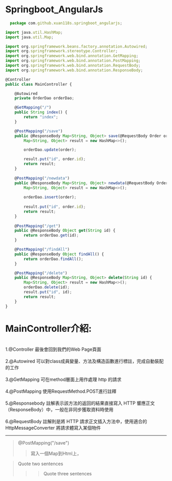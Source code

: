 # Springboot_AngularJs
```js
  package com.github.xuan118s.springboot_angularjs;

import java.util.HashMap;
import java.util.Map;

import org.springframework.beans.factory.annotation.Autowired;
import org.springframework.stereotype.Controller;
import org.springframework.web.bind.annotation.GetMapping;
import org.springframework.web.bind.annotation.PostMapping;
import org.springframework.web.bind.annotation.RequestBody;
import org.springframework.web.bind.annotation.ResponseBody;

@Controller
public class MainController {

	@Autowired
	private OrderDao orderDao;

	@GetMapping("/")
	public String index() {
		return "index";
	}

	@PostMapping("/save")
	public @ResponseBody Map<String, Object> save(@RequestBody Order order) {
		Map<String, Object> result = new HashMap<>();

		orderDao.update(order);

		result.put("id", order.id);
		return result;
	}
	
	@PostMapping("/newdata")
	public @ResponseBody Map<String, Object> newdata(@RequestBody Order order) {
		Map<String, Object> result = new HashMap<>();
	
		orderDao.insert(order);
		
		result.put("id", order.id);
		return result;
	}
	
	@PostMapping("/get")
	public @ResponseBody Object get(String id) {
		return orderDao.get(id);
	}

	@PostMapping("/findAll")
	public @ResponseBody Object findAll() {
		return orderDao.findAll();
	}

	@PostMapping("/delete")
	public @ResponseBody Map<String, Object> delete(String id) {
		Map<String, Object> result = new HashMap<>();
		orderDao.delete(id);
		result.put("id", id);
		return result;
	}
}

 ```
 
<h1>MainController介紹:</h1>
<br>1.@Controller 最後會回到我們的Web Page頁面</br>
<br>2.@Autowired 可以對class成員變量、方法及構造函數進行標註，完成自動裝配的工作</br>
<br>3.@GetMapping 可在method層面上用作處理 http 的請求</br>
<br>4.@PostMapping 使用RequestMethod.POST進行註釋</br>
<br>5.@Responsebody 註解表示該方法的返回的結果直接寫入 HTTP 響應正文（ResponseBody）中，一般在非同步獲取資料時使用</br>
<br>6.@RequestBody 註解則是將 HTTP 請求正文插入方法中，使用適合的 HttpMessageConverter 將請求體寫入某個物件</br>
<hr>

>@PostMapping("/save")
>>寫入一個Map到Html上，

>Quote two sentences
>>>Quote three sentences
